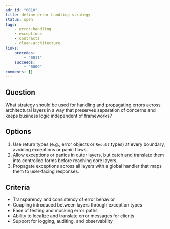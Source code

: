 ```yaml
---
adr_id: "0010"
title: define-error-handling-strategy
status: open
tags:
    - error-handling
    - exceptions
    - contracts
    - clean-architecture
links:
    precedes:
        - "0011"
    succeeds:
        - "0009"
comments: []
---
```


## <a name="question"></a> Question

What strategy should be used for handling and propagating errors across architectural layers in a way that preserves separation of concerns and keeps business logic independent of frameworks?

## <a name="options"></a> Options

1. <a name="option-1"></a> Use return types (e.g., error objects or `Result` types) at every boundary, avoiding exceptions or panic flows.
2. <a name="option-2"></a> Allow exceptions or panics in outer layers, but catch and translate them into controlled forms before reaching core layers.
3. <a name="option-3"></a> Propagate exceptions across all layers with a global handler that maps them to user-facing responses.

## <a name="criteria"></a> Criteria

- Transparency and consistency of error behavior
- Coupling introduced between layers through exception types
- Ease of testing and mocking error paths
- Ability to localize and translate error messages for clients
- Support for logging, auditing, and observability
